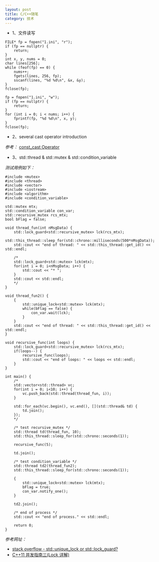 ```yaml
---
layout: post
title: C/C++随笔
category: 技术
---
```


* 1、文件读写

```
FILE* fp = fopen("1.ini", "r");
if (fp == nullptr) {
	return;
}
int x, y, nums = 0;
char lines[256];
while (feof(fp) == 0) {
	nums++;
	fgets(lines, 256, fp);
	sscanf(lines, "%d %d\n", &x, &y);
}
fclose(fp);

fp = fopen("1.ini", "w");
if (fp == nullptr) {
	return;
}
for (int i = 0; i < nums; i++) {
	fprintf(fp, "%d %d\n", x, y);
}
fclose(fp);
```

* 2、several cast operator introduction

*参考：* [const_cast Operator](https://msdn.microsoft.com/en-us/library/bz6at95h.aspx "cast")

* 3、std::thread & std::mutex & std::condition_variable

*测试用例如下：*

```
#include <mutex>
#include <thread>
#include <vector>
#include <iostream>
#include <algorithm>
#include <condition_variable>

std::mutex mtx;
std::condition_variable con_var;
std::recursive_mutex rcs_mtx;
bool bFlag = false;

void thread_fun(int nMsgData) {
	std::lock_guard<std::recursive_mutex> lck(rcs_mtx);
	std::this_thread::sleep_for(std::chrono::milliseconds(500*nMsgData));
	std::cout << "end of thread: " << std::this_thread::get_id() << std::endl;

	/*
	std::lock_guard<std::mutex> lck(mtx);
	for(int i = 0; i<nMsgData; i++) {
		std::cout << "* ";
	}
	std::cout << std::endl;
	*/
}

void thread_fun2() {
	{
		std::unique_lock<std::mutex> lck(mtx);
		while(bFlag == false) {
			con_var.wait(lck);
		}
	}
	std::cout << "end of thread: " << std::this_thread::get_id() << std::endl;
}

void recursive_func(int loops) {
	std::lock_guard<std::recursive_mutex> lck(rcs_mtx);
	if(loops--) {
		recursive_func(loops);
		std::cout << "end of loops: " << loops << std::endl;
	}
}

int main() {
	/*
	std::vector<std::thread> vc;
	for(int i = 0; i<10; i++) {
		vc.push_back(std::thread(thread_fun, i));
	}

	std::for_each(vc.begin(), vc.end(), [](std::thread& td) {
		td.join();
	});
	*/

	/* test recursive_mutex */
	std::thread td(thread_fun, 10);
	std::this_thread::sleep_for(std::chrono::seconds(1));

	recursive_func(5);

	td.join();

	/* test condition_variable */
	std::thread td2(thread_fun2);
	std::this_thread::sleep_for(std::chrono::seconds(1));

	{
		std::unique_lock<std::mutex> lck(mtx);
		bFlag = true;
		con_var.notify_one();
	}

	td2.join();

	/* end of process */
	std::cout << "end of process." << std::endl;

	return 0;
}
```

*参考网址：*

* [stack overflow - std::unique\_lock or std::lock\_guard?](http://stackoverflow.com/questions/20516773/stdunique-lockstdmutex-or-stdlock-guardstdmutex "c++")
* [C++11 并发指南三(Lock 详解)](http://www.cnblogs.com/haippy/p/3346477.html "c++")
